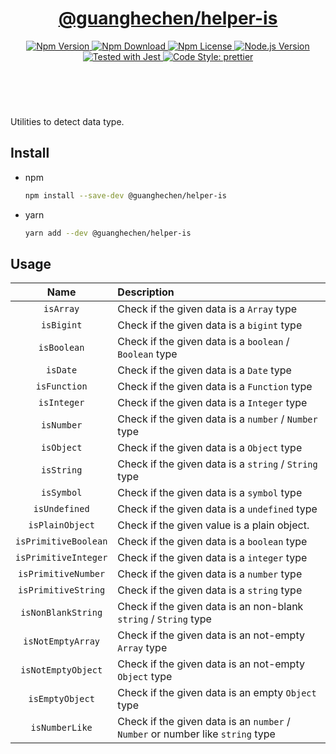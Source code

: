 <header>
  <h1 align="center">
    <a href="https://github.com/guanghechen/node-scaffolds/tree/@guanghechen/helper-is@6.0.0-alpha.2/packages/helper-is#readme">@guanghechen/helper-is</a>
  </h1>
  <div align="center">
    <a href="https://www.npmjs.com/package/@guanghechen/helper-is">
      <img
        alt="Npm Version"
        src="https://img.shields.io/npm/v/@guanghechen/helper-is.svg"
      />
    </a>
    <a href="https://www.npmjs.com/package/@guanghechen/helper-is">
      <img
        alt="Npm Download"
        src="https://img.shields.io/npm/dm/@guanghechen/helper-is.svg"
      />
    </a>
    <a href="https://www.npmjs.com/package/@guanghechen/helper-is">
      <img
        alt="Npm License"
        src="https://img.shields.io/npm/l/@guanghechen/helper-is.svg"
      />
    </a>
    <a href="https://github.com/nodejs/node">
      <img
        alt="Node.js Version"
        src="https://img.shields.io/node/v/@guanghechen/helper-is"
      />
    </a>
    <a href="https://github.com/facebook/jest">
      <img
        alt="Tested with Jest"
        src="https://img.shields.io/badge/tested_with-jest-9c465e.svg"
      />
    </a>
    <a href="https://github.com/prettier/prettier">
      <img
        alt="Code Style: prettier"
        src="https://img.shields.io/badge/code_style-prettier-ff69b4.svg?style=flat-square"
      />
    </a>
  </div>
</header>
<br/>

Utilities to detect data type.


## Install

* npm

  ```bash
  npm install --save-dev @guanghechen/helper-is
  ```

* yarn

  ```bash
  yarn add --dev @guanghechen/helper-is
  ```

## Usage

Name                  | Description
:--------------------:|:----------------------------------------------------------------
`isArray`             | Check if the given data is a `Array` type
`isBigint`            | Check if the given data is a `bigint` type
`isBoolean`           | Check if the given data is a `boolean` / `Boolean` type
`isDate`              | Check if the given data is a `Date` type
`isFunction`          | Check if the given data is a `Function` type
`isInteger`           | Check if the given data is a `Integer` type
`isNumber`            | Check if the given data is a `number` / `Number` type
`isObject`            | Check if the given data is a `Object` type
`isString`            | Check if the given data is a `string` / `String` type
`isSymbol`            | Check if the given data is a `symbol` type
`isUndefined`         | Check if the given data is a `undefined` type
`isPlainObject`       | Check if the given value is a plain object.
`isPrimitiveBoolean`  | Check if the given data is a `boolean` type
`isPrimitiveInteger`  | Check if the given data is a `integer` type
`isPrimitiveNumber`   | Check if the given data is a `number` type
`isPrimitiveString`   | Check if the given data is a `string` type
`isNonBlankString`    | Check if the given data is an non-blank `string` / `String` type
`isNotEmptyArray`     | Check if the given data is an not-empty `Array` type
`isNotEmptyObject`    | Check if the given data is an not-empty `Object` type
`isEmptyObject`       | Check if the given data is an empty `Object` type
`isNumberLike`        | Check if the given data is an `number` / `Number` or number like `string` type


[homepage]: https://github.com/guanghechen/node-scaffolds/tree/@guanghechen/helper-is@6.0.0-alpha.2/packages/helper-is#readme
